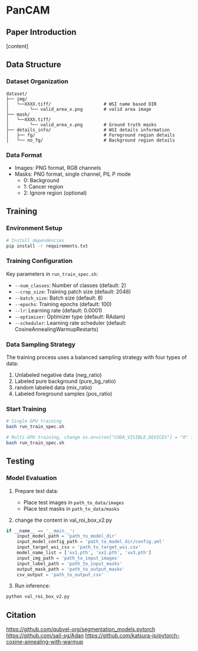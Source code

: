 # PanCAM

## Paper Introduction
[content]

## Data Structure
### Dataset Organization
```
dataset/
├── img/
│   └──XXXX.tiff/                    # WSI name based DIR
│        └── valid_area_x.png        # valid area image
├── mask/                           
│   └──XXXX.tiff/
│        └── valid_area_x.png        # Ground truth masks
├── details_info/                    # WSI details information
│   ├── fg/                          # Foreground region details
│   └── no_fg/                       # Background region details
```

### Data Format
- Images: PNG format, RGB channels
- Masks: PNG format, single channel, PIL P mode
  - 0: Background
  - 1: Cancer region
  - 2: Ignore region (optional)

## Training
### Environment Setup
```bash
# Install dependencies
pip install -r requirements.txt
```

### Training Configuration
Key parameters in `run_train_spec.sh`:
- `--num_classes`: Number of classes (default: 2)
- `--crop_size`: Training patch size (default: 2048)
- `--batch_size`: Batch size (default: 8)
- `--epochs`: Training epochs (default: 100)
- `--lr`: Learning rate (default: 0.0001)
- `--optimizer`: Optimizer type (default: RAdam)
- `--scheduler`: Learning rate scheduler (default: CosineAnnealingWarmupRestarts)

### Data Sampling Strategy
The training process uses a balanced sampling strategy with four types of data:
1. Unlabeled negative data (neg_ratio)
2. Labeled pure background (pure_bg_ratio)
3. random labeled data (mix_ratio)
4. Labeled foreground samples (pos_ratio)

### Start Training
```bash
# Single GPU training
bash run_train_spec.sh
```
```bash
# Multi-GPU training, change os.environ["CUDA_VISIBLE_DEVICES"] = "0" in train_cv_vx.py
bash run_train_spec.sh
```

## Testing
### Model Evaluation
1. Prepare test data:
   - Place test images in `path_to_data/images`
   - Place test masks in `path_to_data/masks`

2. change the content in val_roi_box_v2.py
```python
if __name__ == '__main__':    
    input_model_path = 'path_to_model_dir'
    input_model_config_path = 'path_to_model_dir/config.yml'
    input_target_wsi_csv = 'path_to_target_wsi.csv'
    model_name_list = ['xx1.pth', 'xx2.pth', 'xx3.pth']
    input_img_path = 'path_to_input_images'
    input_label_path = 'path_to_input_masks'
    output_mask_path = 'path_to_output_masks'
    csv_output = 'path_to_output_csv'
```

3. Run inference:
```bash
python val_roi_box_v2.py 
```

## Citation
https://github.com/qubvel-org/segmentation_models.pytorch
https://github.com/sail-sg/Adan
https://github.com/katsura-jp/pytorch-cosine-annealing-with-warmup

